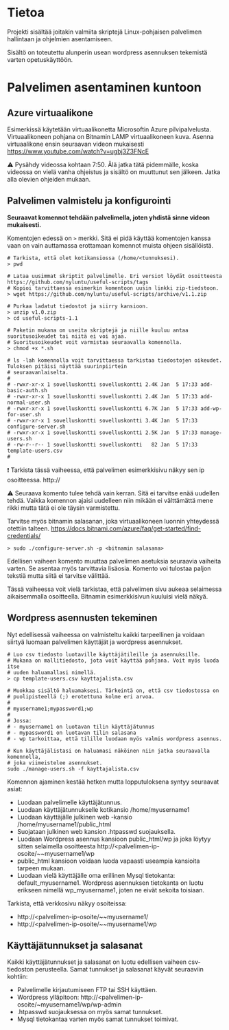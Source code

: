 # Tietoa

Projekti sisältää joitakin valmiita skriptejä Linux-pohjaisen palvelimen hallintaan ja ohjelmien asentamiseen.

Sisältö on toteutettu alunperin usean wordpress asennuksen tekemistä varten opetuskäyttöön.

# Palvelimen asentaminen kuntoon

## Azure virtuaalikone

Esimerkissä käytetään virtuaalikonetta Microsoftin Azure pilvipalvelusta. Virtuaalikoneen pohjana on Bitnamin LAMP virtuaalikoneen kuva. Asenna virtuaalikone ensin seuraavan videon mukaisesti https://www.youtube.com/watch?v=ugbj3Z3FNcE

:warning: Pysähdy videossa kohtaan 7:50. Älä jatka tätä pidemmälle, koska videossa on vielä vanha ohjeistus ja sisältö on muuttunut sen jälkeen. Jatka alla olevien ohjeiden mukaan.

## Palvelimen valmistelu ja konfigurointi

**Seuraavat komennot tehdään palvelimella, joten yhdistä sinne videon mukaisesti.**

Komentojen edessä on `>` merkki. Sitä ei pidä käyttää komentojen kanssa vaan on vain auttamassa erottamaan komennot muista ohjeen sisällöistä.

```
# Tarkista, että olet kotikansiossa (/home/<tunnuksesi).
> pwd

# Lataa uusimmat skriptit palvelimelle. Eri versiot löydät osoitteesta https://github.com/nyluntu/useful-scripts/tags
# Kopioi tarvittaessa esimerkin komentoon uusin linkki zip-tiedstoon.
> wget https://github.com/nyluntu/useful-scripts/archive/v1.1.zip

# Purkaa ladatut tiedostot ja siirry kansioon. 
> unzip v1.0.zip
> cd useful-scripts-1.1

# Paketin mukana on useita skriptejä ja niille kuuluu antaa suoritusoikeudet tai niitä ei voi ajaa.
# Suoritusoikeudet voit varmistaa seuraavalla komennolla.
> chmod +x *.sh

# ls -lah komennolla voit tarvittaessa tarkistaa tiedostojen oikeudet. Tuloksen pitäisi näyttää suurinpiirtein
# seuraavanlaiselta.
#
# -rwxr-xr-x 1 sovelluskontti sovelluskontti 2.4K Jan  5 17:33 add-basic-auth.sh
# -rwxr-xr-x 1 sovelluskontti sovelluskontti 2.4K Jan  5 17:33 add-normal-user.sh
# -rwxr-xr-x 1 sovelluskontti sovelluskontti 6.7K Jan  5 17:33 add-wp-for-user.sh
# -rwxr-xr-x 1 sovelluskontti sovelluskontti 3.4K Jan  5 17:33 configure-server.sh
# -rwxr-xr-x 1 sovelluskontti sovelluskontti 2.5K Jan  5 17:33 manage-users.sh
# -rw-r--r-- 1 sovelluskontti sovelluskontti   82 Jan  5 17:33 template-users.csv
#
```

:heavy_exclamation_mark: Tarkista tässä vaiheessa, että palvelimen esimerkkisivu näkyy sen ip osoitteessa. http://<palvelimen-ip-osoite>

:warning: Seuraava komento tulee tehdä vain kerran. Sitä ei tarvitse enää uudellen tehdä. Vaikka komennon ajaisi uudelleen niin mikään ei välttämättä mene rikki mutta tätä ei ole täysin varmistettu.

Tarvitse myös bitnamin salasanan, joka virtuaalikoneen luonnin yhteydessä otettiin talteen. https://docs.bitnami.com/azure/faq/get-started/find-credentials/

```
> sudo ./configure-server.sh -p <bitnamin salasana>
```

Edellisen vaiheen komento muuttaa palvelimen asetuksia seuraavia vaiheita varten. Se asentaa myös tarvittavia lisäosia. Komento voi tulostaa paljon tekstiä mutta siitä ei tarvitse välittää.

Tässä vaiheessa voit vielä tarkistaa, että palvelimen sivu aukeaa selaimessa aikaisemmalla osoitteella. Bitnamin esimerkkisivun kuuluisi vielä näkyä.

## Wordpress asennusten tekeminen

Nyt edellisessä vaiheessa on valmisteltu kaikki tarpeellinen ja voidaan siirtyä luomaan palvelimen käyttäjät ja wordpress asennukset.

```
# Luo csv tiedosto luotaville käyttäjätileille ja asennuksille.
# Mukana on mallitiedosto, jota voit käyttää pohjana. Voit myös luoda itse 
# uuden haluamallasi nimellä.
> cp template-users.csv kayttajalista.csv

# Muokkaa sisältö haluamaksesi. Tärkeintä on, että csv tiedostossa on
# puolipisteellä (;) erotettuna kolme eri arvoa.
#
# myusername1;mypassword1;wp
#
# Jossa:
# - myusername1 on luotavan tilin käyttäjätunnus
# - mypassword1 on luotavan tilin salasana
# - wp tarkoittaa, että tilille luodaan myös valmis wordpress asennus. 

# Kun käyttäjälistasi on haluamasi näköinen niin jatka seuraavalla komennolla,
# joka viimeistelee asennukset.
sudo ./manage-users.sh -f kayttajalista.csv
```

Komennon ajaminen kestää hetken mutta lopputuloksena syntyy seuraavat asiat:

- Luodaan palvelimelle käyttäjätunnus.
- Luodaan käyttäjätunnukselle kotikansio /home/myusername1
- Luodaan käyttäjälle julkinen web -kansio /home/myusername1/public_html
- Suojataan julkinen web kansion .htpasswd suojauksella.
- Luodaan Wordpress asennus kansioon public_html/wp ja joka löytyy sitten selaimella osoitteesta http://<palvelimen-ip-osoite/~~myusername1/wp
- public_html kansioon voidaan luoda vapaasti useampia kansioita tarpeen mukaan.
- Luodaan vielä käyttäjälle oma erillinen Mysql tietokanta: default_myusername1. Wordpress asennuksen tietokanta on luotu erikseen nimellä wp_myusername1, joten ne eivät sekoita toisiaan.

Tarkista, että verkkosivu näkyy osoiteissa:

- http://<palvelimen-ip-osoite/~~myusername1/
- http://<palvelimen-ip-osoite/~~myusername1/wp

## Käyttäjätunnukset ja salasanat

Kaikki käyttäjätunnukset ja salasanat on luotu edellisen vaiheen csv-tiedoston perusteella. Samat tunnukset ja salasanat käyvät seuraaviin kohtiin:

- Palvelimelle kirjautumiseen FTP tai SSH käyttäen.
- Wordpress ylläpitoon: http://<palvelimen-ip-osoite/~myusername1/wp/wp-admin
- .htpasswd suojauksessa on myös samat tunnukset.
- Mysql tietokantaa varten myös samat tunnukset toimivat.


